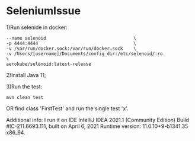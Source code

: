 # SeleniumIssue

1)Run selenide in docker:
```docker run -d                                   \
--name selenoid                                 \
-p 4444:4444                                    \
-v /var/run/docker.sock:/var/run/docker.sock    \
-v /Users/[username]/Documents/config_dir:/etc/selenoid/:ro              \
aerokube/selenoid:latest-release
```
2)Install Java 11;

3)Run the test:
```
mvn clean test
```
OR find class 'FirstTest' and run the single test 'x'.

Additional info:
I run it on IDE
IntelliJ IDEA 2021.1 (Community Edition)
Build #IC-211.6693.111, built on April 6, 2021
Runtime version: 11.0.10+9-b1341.35 x86_64.
